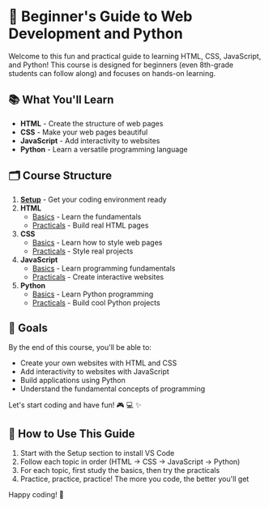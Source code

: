 # 🚀 Beginner's Guide to Web Development and Python

Welcome to this fun and practical guide to learning HTML, CSS, JavaScript, and Python! This course is designed for beginners (even 8th-grade students can follow along) and focuses on hands-on learning.

## 📚 What You'll Learn

- **HTML** - Create the structure of web pages
- **CSS** - Make your web pages beautiful
- **JavaScript** - Add interactivity to websites
- **Python** - Learn a versatile programming language

## 🗂️ Course Structure

1. **[Setup](/setup/vscode_setup.md)** - Get your coding environment ready
2. **HTML**
   - [Basics](/html/basics/README.md) - Learn the fundamentals
   - [Practicals](/html/practicals/README.md) - Build real HTML pages
3. **CSS**
   - [Basics](/css/basics/README.md) - Learn how to style web pages
   - [Practicals](/css/practicals/README.md) - Style real projects
4. **JavaScript**
   - [Basics](/javascript/basics/README.md) - Learn programming fundamentals
   - [Practicals](/javascript/practicals/README.md) - Create interactive websites
5. **Python**
   - [Basics](/python/basics/README.md) - Learn Python programming
   - [Practicals](/python/practicals/README.md) - Build cool Python projects

## 🎯 Goals

By the end of this course, you'll be able to:
- Create your own websites with HTML and CSS
- Add interactivity to websites with JavaScript
- Build applications using Python
- Understand the fundamental concepts of programming

Let's start coding and have fun! 🎮 💻 ✨

## 📝 How to Use This Guide

1. Start with the Setup section to install VS Code
2. Follow each topic in order (HTML → CSS → JavaScript → Python)
3. For each topic, first study the basics, then try the practicals
4. Practice, practice, practice! The more you code, the better you'll get

Happy coding! 🎉 